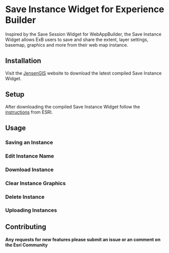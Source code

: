 # Save Instance Widget for Experience Builder
Inspired by the Save Session Widget for WebAppBuilder, the Save Instance Widget allows ExB users to save and share the extent, layer settings, basemap, graphics and more from their web map instance.

## Installation
Visit the [JensenGIS](https://jensengis.com) website to download the latest compiled Save Instance Widget.

## Setup
After downloading the compiled Save Instance Widget follow the [instructions](https://doc.arcgis.com/en/experience-builder/11.0/configure-widgets/add-custom-widgets.htm) from ESRI.

## Usage

### Saving an Instance

### Edit Instance Name

### Download Instance

### Clear Instance Graphics

### Delete Instance

### Uploading Instances



## Contributing

#### Any requests for new features please submit an issue or an comment on the Esri Community

